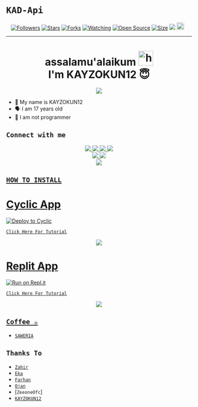 # ```KAD-Api```
<p align="center">
<a href="https://github.com/KAYZOKUN12/followers"><img title="Followers" src="https://img.shields.io/github/followers/KAYZOKUN12?color=red&style=flat-square"></a>
<a href="https://github.com/KAYZOKUN12/api-mirip-zeks/stargazers/"><img title="Stars" src="https://img.shields.io/github/stars/KAYZOKUN12/api-mirip-zeks?color=blue&style=flat-square"></a>
<a href="https://github.com/KAYZOKUN12/api-mirip-zeks/network/members"><img title="Forks" src="https://img.shields.io/github/forks/KAYZOKUN12/api-mirip-zeks?color=red&style=flat-square"></a>
<a href="https://github.com/KAYZOKUN12/api-mirip-zeks/watchers"><img title="Watching" src="https://img.shields.io/github/watchers/KAYZOKUN12/api-mirip-zeks?label=Watchers&color=blue&style=flat-square"></a>
<a href="https://github.com/KAYZOKUN12/api-mirip-zeks"><img title="Open Source" src="https://badges.frapsoft.com/os/v2/open-source.svg?v=103"></a>
<a href="https://github.com/KAYZOKUN12/api-mirip-zeks/"><img title="Size" src="https://img.shields.io/github/repo-size/KAYZOKUN12/api-mirip-zeks?style=flat-square&color=green"></a>
<a href="https://hits.seeyoufarm.com"><img src="https://hits.seeyoufarm.com/api/count/incr/badge.svg?url=https%3A%2F%2Fgithub.com%2FKAYZOKUN12%2FRest-api-mirip-zeks&count_bg=%2379C83D&title_bg=%23555555&icon=probot.svg&icon_color=%2300FF6D&title=hits&edge_flat=false"/></a>
<a href="https://github.com/KAYZOKUN12/api-mirip-zeks/graphs/commit-activity"><img height="20" src="https://img.shields.io/badge/Maintained%3F-yes-green.svg"></a>&nbsp;&nbsp;
</p>
<p align='center'>
    </p>

-------
<h1 align="center">assalamu'alaikum <img src="https://user-images.githubusercontent.com/1303154/88677602-1635ba80-d120-11ea-84d8-d263ba5fc3c0.gif" width="40px" alt="hi"><br>I'm KAYZOKUN12 😇 </h1>
<p align="center">
  <img src="https://telegra.ph/file/5084b8b304e57794ed83c.jpg" /></>
</p>

- 👼 My name is KAYZOKUN12 
- 🗣️ I am 17 years old 
- 🔭 I am not programmer

## ```Connect with me```
<p align="center">
  <a href="https://instagram.com/xynnnnm_"><img src="https://img.shields.io/badge/Instagram-E4405F?style=for-the-badge&logo=instagram&logoColor=white"/> 
  <a href="https://wa.me/6281545537615"><img src="https://img.shields.io/badge/WhatsApp-25D366?style=for-the-badge&logo=whatsapp&logoColor=white" />
  <a href="#"><img src="https://img.shields.io/badge/Facebook-%234267B2.svg?&style=for-the-badge&logo=facebook&logoColor=white" />
  <a href="#"><img src="https://img.shields.io/badge/Telegram-%230088cc.svg?&style=for-the-badge&logo=telegram&logoColor=white" /> <br>
  <a href="https://github.com/KAYZOKUN12"><img src="https://img.shields.io/badge/-GitHub-black?style=flat-square&logo=github" /> 
  <a href="#"><img src="https://img.shields.io/youtube/channel/subscribers/UCdzWwbApjkyODby7_MoRYlA?style=social" /> <br>
  <a href="https://komarev.com/ghpvc/?username=KAYZOKUN12&color=blue&style=flat-square&label=Profile+Dilihat"><img src="https://komarev.com/ghpvc/?username=zeeone-ofc&color=blue&style=flat-square&label=Profile+Dilihat" />

</p>

## ```HOW TO INSTALL```

# Cyclic App
[![Deploy to Cyclic](https://deploy.cyclic.app/button.svg)](https://app.cyclic.sh/#/join/zeeone-ofc)

[`Click Here For Tutorial`](https://youtu.be/7nqmS-T6Iis)

<p align="center">
  <a href="https://youtu.be/7nqmS-T6Iis"><img src="https://telegra.ph/file/82cca461eaa8544cd6e9e.jpg" />
</p>

# Replit App
[![Run on Repl.it](https://repl.it/badge/github/KAYZOKUN12/api-mirip-zeks)](https://replit.com)

[`Click Here For Tutorial`](https://youtu.be/7nqmS-T6Iis)

<p align="center">
  <a href="https://youtu.be/7nqmS-T6Iis"><img src="https://telegra.ph/file/82cca461eaa8544cd6e9e.jpg" />
</p>



## ```Coffee ☕```

- [`SAWERIA`](https://saweria.co/KAYZOKUN12)

## ```Thanks To```

- [`Zahir`]()
- [`Eka`]()
- [`Farhan`]()
- [`Ojan`]()
- [`ZeeoneOfc`]
- [`KAYZOKUN12`]()
